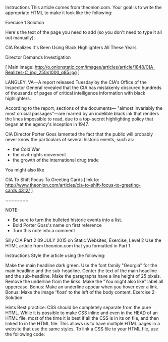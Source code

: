 Instructions
This article comes from theonion.com. Your goal is to write the appropriate HTML to make it look like the following:

Exercise 1 Solution

Here's the text of the page you need to add (so you don't need to type it all out manually):

<!-- Format the content below -->  
<!-- Adapted from The Onion -->

CIA Realizes It's Been Using Black Highlighters All These Years

Director Demands Investigation 

[ Main image: http://o.onionstatic.com/images/articles/article/1848/CIA-Realizes-C_jpg_250x1000_q85.jpg ]

LANGLEY, VA—A report released Tuesday by the CIA's Office of the Inspector General revealed that the CIA has mistakenly obscured hundreds of thousands of pages of critical intelligence information with black highlighters.

According to the report, sections of the documents— "almost invariably the most crucial passages"—are marred by an indelible black ink that renders the lines impossible to read, due to a top-secret highlighting policy that began at the agency's inception in 1947.

CIA Director Porter Goss lamented the fact that the public will probably never know the particulars of several historic events, such as: 

* the Cold War
* the civil-rights movement 
* the growth of the international drug trade

You might also like

CIA To Shift Focus To Greeting Cards [link to: http://www.theonion.com/articles/cia-to-shift-focus-to-greeting-cards,4312/ ]

========

NOTE: 

* Be sure to turn the bulleted historic events into a list. 
* Bold Porter Goss's name on first reference
* Turn this note into a comment

Silly CIA Part 2
09 JULY 2015 on Static Websites, Exercise, Level 2
Use the HTML article from theonion.com that you formatted in Part 1.

Instructions
Style the article using the following:

Make the main headline dark green.
Use the font family "Georgia" for the main headline and the sub-headline.
Center the text of the main headline and the sub-headline.
Make the paragraphs have a line height of 25 pixels.
Remove the underline from the links.
Make the "You might also like" label all uppercase.
Bonus: Make an underline appear when you hover over a link.
Bonus: Make the image 'float' to the left of the body content.
Exercise 2 Solution

Hints
Best practice: CSS should be completely separate from the pure HTML. While it is possible to make CSS inline and even in the HEAD of an HTML file, most of the time it is best if all the CSS is in its on file, and then linked to in the HTML file. This allows us to have multiple HTML pages in a website that use the same styles. To link a CSS file to your HTML file, use the following code:

<link href="path_to_your_css_file" rel="stylesheet">

